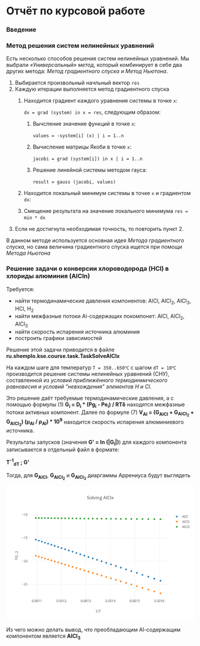 # Отчёт по курсовой работе

### Введение

### Метод решения систем нелинейных уравнений

Есть несколько способов решения систем нелинейных уравнений. 
Мы выбрали _«Универсальный» метод_, который комбинирует в себе два других метода: 
_Метод градиентного спуска_ и _Метод Ньютона_.

1. Выбирается произвольный начльный вектор `res`
2. Каждую итерации выполняется метод градиентного спуска
   1. Находится градиент каждого уравнения системы в точке `х`: 
      
      `dx = grad (system) in x = res`, следующим образом:
      
      1. Вычсление значение функций в точке `х`: 
         
         `values = -system[i] (x) | i = 1..n`
         
      2. Вычисление матрицы Якоби в точке `х`:
         
         `jacobi = grad (system[i]) in x | i = 1..n `  
         
      3. Решение линейной системы методом гауса:
         
         `result = gauss (jacobi, values)`
   2. Находится локальный минимум системы в точке `х` и градиентом `dx`:
      
   3. Смещение результата на значение локального минимума `res = min * dx`
3. Если не достигнута необходимая точность, то повторить пункт 2.

В данном методе используется основная идея _Метода градиентного спуска_, 
но сама величина градиентного спуска ищется при помощи _Метода Ньютона_

### Решение задачи о конверсии хлороводорода (HCl) в хлориды алюминия (AlCln)

Требуется: 
* найти термодинамические давления компонентов: AlCl, AlCl<sub>2</sub>, AlCl<sub>3</sub>, HCl, H<sub>2</sub>
* найти межфазные потоки Al-содержащих покомпонет: AlCl, AlCl<sub>2</sub>, AlCl<sub>3</sub>
* найти скорость испарения источника алюминия
* построить графики зависимостей

Решение этой задачи приводится в файле **ru.shemplo.kse.course.task.TaskSolveAlClx**

На каждом шаге для температур `T = 350..650℃` с шагом `dT = 10℃` 
производится решение системы нелинейных уравнений (СНУ), составленной из 
_условий приближённого термодинмического равновесия_ и _условий "невхождения" элементов H и Cl_.

Это решение даёт требуемые термодинамические давления, 
а с помощью формулы (1) **G<sub>i</sub> = D<sub>i</sub> * (Pg<sub>i</sub> - Pe<sub>i</sub>) / RTδ**
находятся межфазные потоки активных компонент. 
Далее по формуле (7) **V<sub>Al</sub> = (G<sub>AlCl</sub> + G<sub>AlCl<sub>2</sub></sub> + G<sub>AlCl<sub>3</sub></sub>) (μ<sub>Al</sub> / ρ<sub>Al</sub>) * 10<sup>9</sup>** находится скорость испарения алюминиевого источника.

Результаты запусков (значения **G' = ln (|G<sub>i</sub>|)**) 
для каждого компонента записывается в отдельный файл в формате: 

**T<sup>-1</sup><sub>dT</sub> ; G'**

Тогда, для **G<sub>AlCl</sub>**, **G<sub>AlCl<sub>2</sub></sub>** и **G<sub>AlCl<sub>3</sub></sub>** 
диаргаммы Аррениуса будут выглядеть

![PlotG(AlClx)](plots/AlClx.png)

Из чего можно делать вывод, что преобладающим Al-содержащим компонентом является **AlCl<sub>3</sub>**
